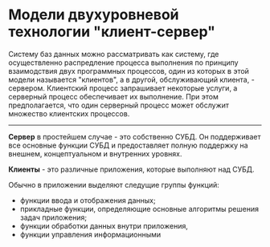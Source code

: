 # Модели двухуровневой технологии "клиент-сервер"
Систему баз данных можно рассматривать как систему, где осуществленно распредление процесса выполнения по принципу взаимодствия двух программных процессов, один из которых в этой модели называется "клиентов", а в другой, обслуживающий клиента, - сервером. Клиентский процесс запрашивает некоторые услуги, а серверный процесс обеспечивает их выполнение. При этом предполагается, что один серверный процесс может обслужит множество клиентских процессов.
****
**Сервер** в простейшем случае - это собственно СУБД. Он поддерживает все основные функции СУБД и предоставляет полную поддержку на внешнем, концептуальном и внутренних уровнях.

**Клиенты** - это различные приложения, которые выполняют над СУБД.

Обычно в приложении выделяют следущие группы функций:
- функции ввода и отображения данных;
- прикладные функции, определяющие основные алгоритмы решения задач приложения;
- функции обработки данных внутри приложения,
- функции управления информационными 